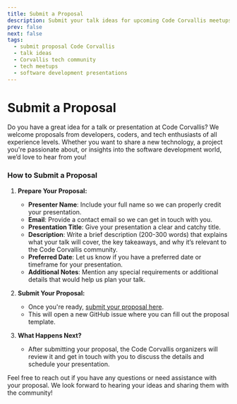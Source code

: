 ```yaml
---
title: Submit a Proposal
description: Submit your talk ideas for upcoming Code Corvallis meetups.
prev: false
next: false
tags:
  - submit proposal Code Corvallis
  - talk ideas
  - Corvallis tech community
  - tech meetups
  - software development presentations
---
```


# Submit a Proposal

Do you have a great idea for a talk or presentation at Code Corvallis? We welcome proposals from developers, coders, and tech enthusiasts of all experience levels. Whether you want to share a new technology, a project you're passionate about, or insights into the software development world, we’d love to hear from you!

### How to Submit a Proposal

1. **Prepare Your Proposal:**
   - **Presenter Name**: Include your full name so we can properly credit your presentation.
   - **Email**: Provide a contact email so we can get in touch with you.
   - **Presentation Title**: Give your presentation a clear and catchy title.
   - **Description**: Write a brief description (200-300 words) that explains what your talk will cover, the key takeaways, and why it’s relevant to the Code Corvallis community.
   - **Preferred Date**: Let us know if you have a preferred date or timeframe for your presentation.
   - **Additional Notes**: Mention any special requirements or additional details that would help us plan your talk.

2. **Submit Your Proposal:**
   - Once you're ready, [submit your proposal here](https://github.com/CodeCorvallis/CodeCorvallis/issues/new?template=proposal.md).
   - This will open a new GitHub issue where you can fill out the proposal template.

3. **What Happens Next?**
   - After submitting your proposal, the Code Corvallis organizers will review it and get in touch with you to discuss the details and schedule your presentation.

Feel free to reach out if you have any questions or need assistance with your proposal. We look forward to hearing your ideas and sharing them with the community!
